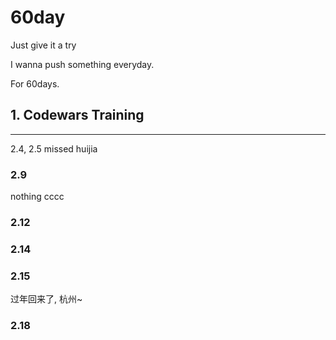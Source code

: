 # 60day

Just give it a try

I wanna push something everyday.

For 60days.

## 1. Codewars Training

<hr>
2.4, 2.5 missed
huijia

### 2.9
nothing 
cccc

### 2.12


### 2.14

### 2.15 

过年回来了, 杭州~

### 2.18
